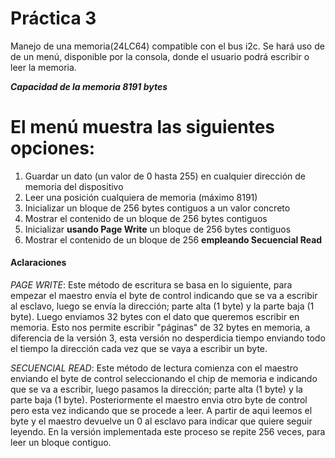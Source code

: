 Práctica 3 
===========
Manejo de una memoria(24LC64) compatible con el bus i2c. Se hará uso de de un menú, disponible por la consola, donde el usuario podrá escribir o leer la memoria. 

***Capacidad de la memoria 8191 bytes***

**El menú muestra las siguientes opciones:**
============================================

1. Guardar un dato (un valor de 0 hasta 255) en cualquier dirección de memoria del dispositivo
2. Leer una posición cualquiera de memoria (máximo 8191)
3. Inicializar un bloque de 256 bytes contiguos a un valor concreto
4. Mostrar el contenido de un bloque de 256 bytes contiguos
5. Inicializar **usando Page Write** un bloque de 256 bytes contiguos
6. Mostrar el contenido de un bloque de 256 **empleando Secuencial Read**

#### Aclaraciones
*PAGE WRITE*: Este método de escritura se basa en lo siguiente, para empezar el maestro envía el byte de control indicando que se va a escribir al esclavo, luego se envía la dirección; parte alta (1 byte) y la parte
baja (1 byte). Luego enviamos 32 bytes con el dato que queremos escribir en memoria. Esto nos permite escribir "páginas" de 32 bytes en memoria, a diferencia de la versión 3, esta versión no desperdicia tiempo enviando 
todo el tiempo la dirección cada vez que se vaya a escribir un byte.

*SECUENCIAL READ*: Este método de lectura comienza con el maestro enviando el byte de control seleccionando el chip de memoria e indicando que se va a escribir, luego pasamos la dirección; parte alta (1 byte) y la parte
baja (1 byte). Posteriormente el maestro envia otro byte de control pero esta vez indicando que se procede a leer. A partir de aqui leemos el byte y el maestro devuelve un 0 al esclavo para indicar que quiere seguir leyendo.
En la versión implementada este proceso se repite 256 veces, para leer un bloque contiguo.
